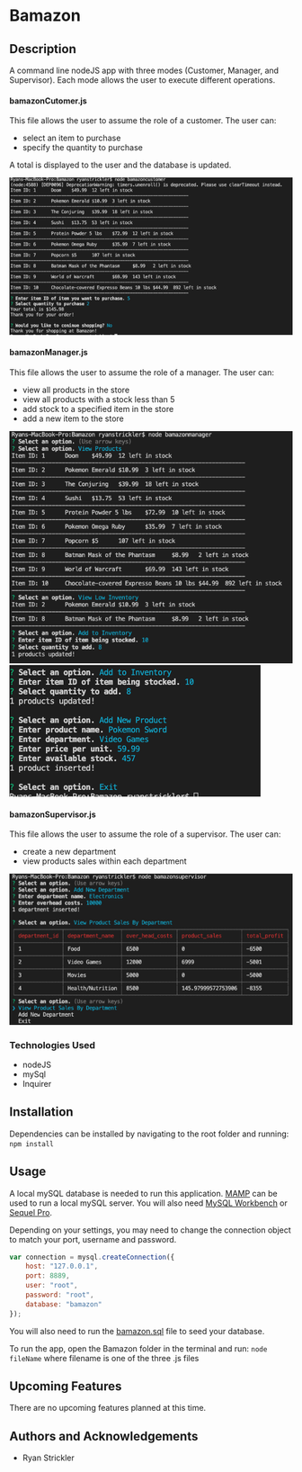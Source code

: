 # Bamazon

## Description
A command line nodeJS app with three modes (Customer, Manager, and Supervisor). Each mode allows the user to execute different operations.

#### bamazonCutomer.js
This file allows the user to assume the role of a customer. The user can:
* select an item to purchase
* specify the quantity to purchase

A total is displayed to the user and the database is updated.

![customer](./screenshots/customer.png)

#### bamazonManager.js
This file allows the user to assume the role of a manager. The user can:
* view all products in the store
* view all products with a stock less than 5
* add stock to a specified item in the store
* add a new item to the store

![manager-1](./screenshots/manager-1.png)
![manager-2](./screenshots/manager-2.png)

#### bamazonSupervisor.js
This file allows the user to assume the role of a supervisor. The user can:
* create a new department
* view products sales within each department

![supervisor](./screenshots/supervisor.png)

### Technologies Used
* nodeJS
* mySql 
* Inquirer

## Installation
Dependencies can be installed by navigating to the root folder and running:
`npm install`

## Usage
A local mySQL database is needed to run this application. [MAMP](https://www.mamp.info/en/downloads/) can be used to run a local mySQL server. You will also need [MySQL Workbench](https://dev.mysql.com/downloads/workbench/) or [Sequel Pro](https://sequelpro.com/download).

Depending on your settings, you may need to change the connection object to match your port, username and password.
```javascript
var connection = mysql.createConnection({
    host: "127.0.0.1",
    port: 8889,
    user: "root",
    password: "root",
    database: "bamazon"
});
```
You will also need to run the [bamazon.sql](./bamazon.sql) file to seed your database.

To run the app, open the Bamazon folder in the terminal and run:
`node fileName` where filename is one of the three .js files

## Upcoming Features
There are no upcoming features planned at this time.

## Authors and Acknowledgements
* Ryan Strickler
